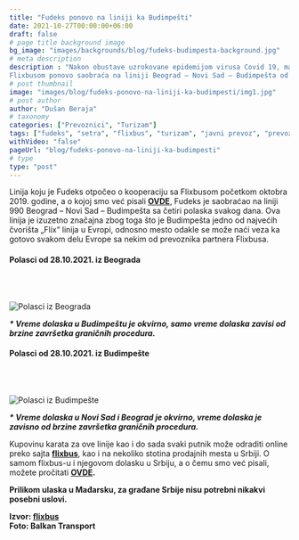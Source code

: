 ```yaml
---
title: "Fudeks ponovo na liniji ka Budimpešti"
date: 2021-10-27T00:00:00+06:00
draft: false
# page title background image
bg_image: "images/backgrounds/blog/fudeks-budimpesta-background.jpg"
# meta description
description : "Nakon obustave uzrokovane epidemijom virusa Covid 19, marta 2020. godine, Fudeks u kooperaciji sa 
Flixbusom ponovo saobraća na liniji Beograd – Novi Sad – Budimpešta od 28.10.2021."
# post thumbnail
image: "images/blog/fudeks-ponovo-na-liniji-ka-budimpesti/img1.jpg"
# post author
author: "Dušan Beraja"
# taxonomy
categories: ["Prevoznici", "Turizam"]
tags: ["fudeks", "setra", "flixbus", "turizam", "javni prevoz", "prevoz putnika"]
withVideo: "false"
pageUrl: "blog/fudeks-ponovo-na-liniji-ka-budimpesti"
# type
type: "post"
---
```


Linija koju je Fudeks otpočeo o kooperaciju sa Flixbusom početkom oktobra 2019. godine, a o kojoj smo već pisali **[OVDE](https://www.balkantransport.net/blog/flixbus-beograd-budimpesta/)**, Fudeks je saobraćao na liniji 990 Beograd – Novi Sad – Budimpešta sa četiri polaska svakog dana. Ova linija je izuzetno značajna zbog toga što je Budimpešta jedno od najvećih čvorišta „Flix“ linija u Evropi, odnosno mesto odakle se može naći veza ka gotovo svakom delu Evrope sa nekim od prevoznika partnera Flixbusa.

#### Polasci od 28.10.2021. iz Beograda
<br></br>

![Polasci iz Beograda](/images/blog/fudeks-ponovo-na-liniji-ka-budimpesti/img2.jpg "Polasci iz Beograda")

***\* Vreme dolaska u Budimpeštu je okvirno, samo vreme dolaska zavisi od brzine završetka graničnih procedura.***

#### Polasci od 28.10.2021. iz Budimpešte
<br></br>

![Polasci iz Budimpešte](/images/blog/fudeks-ponovo-na-liniji-ka-budimpesti/img3.jpg "Polasci iz Budimpešte")

***\* Vreme dolaska u Novi Sad i Beograd je okvirno, vreme dolaska je zavisno od brzine završetka graničnih procedura.***

Kupovinu karata za ove linije kao i do sada svaki putnik može odraditi online preko sajta **[flixbus](https://global.flixbus.com/)**, kao i na nekoliko stotina prodajnih mesta u Srbiji. O samom flixbus-u i njegovom dolasku u Srbiju, a o čemu smo već pisali, možete pročitati **[OVDE](https://www.balkantransport.net/blog/flixbus-mreza-stigla-do-srbije/).**

**Prilikom ulaska u Mađarsku, za građane Srbije nisu potrebni nikakvi posebni uslovi.**

**Izvor: [flixbus](https://global.flixbus.com/)**\
**Foto: Balkan Transport**